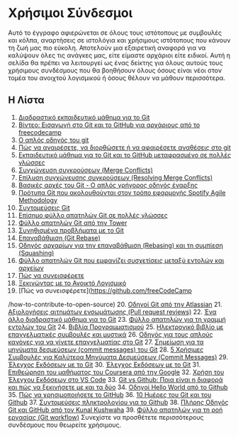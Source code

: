 # Χρήσιμοι Σύνδεσμοι

Αυτό το έγγραφο αφιερώνεται σε όλους τους ιστότοπους με συμβουλές και κόλπα, αναρτήσεις σε ιστολόγια και χρήσιμους ιστότοπους που κάνουν τη ζωή μας πιο εύκολη. Αποτελούν μια εξαιρετική αναφορά για να καλύψουν όλες τις ανάγκες μας, είτε είμαστε αρχάριοι είτε ειδικοί. Αυτή η σελίδα θα πρέπει να λειτουργεί ως ένας δείκτης για όλους αυτούς τους χρήσιμους συνδέσμους που θα βοηθήσουν όλους όσους είναι νέοι στον τομέα του ανοιχτού λογισμικού ή όσους θέλουν να μάθουν περισσότερα.

## Η Λίστα
1.  [Διαδραστικό εκπαιδευτικό μάθημα για το Git](https://try.github.io)
2.  [Βίντεο: Εισαγωγή στο Git και το GitHub για αρχάριους από το freecodecamp](https://www.youtube.com/watch?v=RGOj5yH7evk)
3.  [Ο απλός οδηγός του git](http://rogerdudler.github.io/git-guide/)
4.  [Πώς να αναιρέσετε, να διορθώσετε ή να αφαιρέσετε αναθέσεις στο git](http://sethrobertson.github.io/GitFixUm/fixup.html)
5.  [Εκπαιδευτικό μάθημα για το Git και το GitHub μεταφρασμένο σε πολλές γλώσσες](https://github.com/Roshanjossey/first-contributions)
6.  [Συγχώνευση συγκρούσεων (Merge Conflicts)](https://www.git-tower.com/learn/git/ebook/en/command-line/advanced-topics/merge-conflicts)
7.  [Επίλυση συγχώνευσης συγκρούσεων (Resolving Merge Conflicts)](https://githowto.com/resolving_conflicts)
8. [Βασικές αρχές του Git - Ο απλός γρήγορος οδηγός έναρξης](https://blog.praveen.science/basics-of-git-the-quick-start-guide/)
9. [Πρότυπα Git που ακολουθούνται στον τρόπο εφαρμογής Spotify Agile Methodology](https://blog.praveen.science/git-standards-followed-in-our-way-of-spotify-agile-methodolgy/)
10. [Συντομεύσεις Git](https://blog.praveen.science/git-shortcuts/)
11.  [Επίσημο φύλλο απατηλών Git σε πολλές γλώσσες](https://services.github.com/on-demand/resources/cheatsheets)
12.  [Φύλλο απατηλών Git από την Tower](https://www.git-tower.com/learn/cheat-sheets/git)
13.  [Συνηθισμένα προβλήματα με το Git](https://www.codementor.io/citizen428/git-tutorial-10-common-git-problems-and-how-to-fix-them-aajv0katd)
14. [Επαναβάθμιση (Git Rebase)](https://blog.gitprime.com/git-rebase-an-illustrated-guide/)
15. [Οδηγός αρχαρίων για την επαναβάθμιση (Rebasing) και τη συμπίεση (Squashing)](https://github.com/servo/servo/wiki/Beginner%27s-guide-to-rebasing-and-squashing)
16. [Φύλλο απατηλών Git που εμφανίζει συσχετίσεις μεταξύ εντολών και αρχείων](http://ndpsoftware.com/git-cheatsheet.html)
17. [Πώς να συνεισφέρετε](https://opensource.guide/how-to-contribute/)
18. [Ξεκινώντας με το Ανοικτό Λογισμικό](https://github.com/OpenSourceHelpCommunity/Getting-Started-With-Contributing-to-Open-Sources)
19. [Πώς να συνεισφέρετε](https://github.com/freeCodeCamp

/how-to-contribute-to-open-source)
20. [Οδηγοί Git από την Atlassian](https://www.atlassian.com/git)
21. [Αξιολογήσεις αιτημάτων ενσωμάτωσης (Pull request reviews)](https://help.github.com/articles/about-pull-request-reviews/)
22. [Ένα άλλο διαδραστικό μάθημα για το Git](https://learngitbranching.js.org/)
23. [Φύλλο απατηλών για τη γραμμή εντολών του Git](https://gist.github.com/davfre/8313299)
24. [Βιβλία Προγραμματισμού](https://github.com/EbookFoundation/free-programming-books)
25. [Ηλεκτρονικό βιβλίο με επαγγελματικές συμβουλές και μυστικά](https://goalkicker.com/GitBook/GitProfessionalTipsSecrets.pdf)
26. [Οδηγός για τους απλούς κανόνες για να γίνετε επαγγελματίας στο Git](https://medium.freecodecamp.org/follow-these-simple-rules-and-youll-become-a-git-and-github-master-e1045057468f)
27. [Σημείωση για τα μηνύματα δεσμεύσεων (commit messages) του Git](https://tbaggery.com/2008/04/19/a-note-about-git-commit-messages.html)
28. [5 Χρήσιμες Συμβουλές για Καλύτερα Μηνύματα Δεσμεύσεων (Commit Messages)](https://thoughtbot.com/blog/5-useful-tips-for-a-better-commit-message)
29. [Έλεγχος Εκδόσεων με το Git](https://ourcodingclub.github.io/2017/02/27/git.html)
30. [Έλεγχος Εκδόσεων με το Git](https://www.udacity.com/course/version-control-with-git--ud123)
31. [Επιθεώρηση του μαθήματος του Coursera από την Google](https://www.coursera.org/learn/introduction-git-github)
32. [Χρήση του Έλεγχου Εκδόσεων στο VS Code](https://code.visualstudio.com/docs/editor/versioncontrol)
33. [Git vs Github: Ποια είναι η διαφορά και πώς να ξεκινήσετε με και τα δύο](https://kinsta.com/knowledgebase/git-vs-github/)
34. [Οδηγοί Hello World από το Github](https://guides.github.com/activities/hello-world/)
35. [Πώς να χρησιμοποιήσετε το GitHub](https://www.edureka.co/blog/how-to-use-github/)
36. [10 Ημέρες του Git και του Github](https://github.com/Asabeneh/10-days-of-git-and-github)
37. [Συντομεύσεις πληκτρολογίου για το Github](https://docs.github.com/en/get-started/using-github/keyboard-shortcuts)
38. [Πλήρης Οδηγός Git και GitHub από τον Kunal Kushwaha](https://www.youtube.com/watch?v=apGV9Kg7ics&ab_channel=KunalKushwaha)
39. [Φύλλο απατηλών για τη ροή εργασίας (Git workflow)](https://drive.google.com/uc?export=download&id=1QPRh5YmqQm4DFfitelPYlBTWC2I6tTTM)
Συνεχίστε να προσθέτετε περισσότερους συνδέσμους που θεωρείτε χρήσιμους.